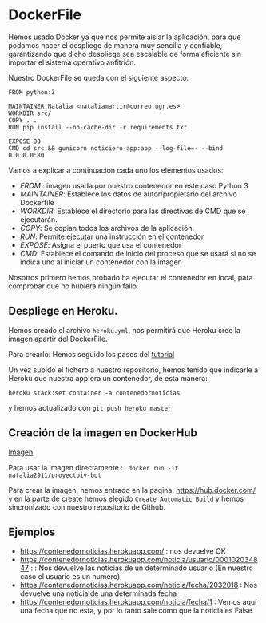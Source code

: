 # DockerFile
Hemos usado Docker ya que nos permite aislar la aplicación, para que podamos hacer el despliege de manera muy sencilla y confiable, garantizando que dicho despliege sea escalable de forma eficiente sin importar el sistema operativo anfitrión.

Nuestro DockerFile se queda con el siguiente aspecto:

	FROM python:3

	MAINTAINER Natalia <nataliamartir@correo.ugr.es>
	WORKDIR src/
	COPY . .
	RUN pip install --no-cache-dir -r requirements.txt

	EXPOSE 80
	CMD cd src && gunicorn noticiero-app:app --log-file=- --bind 0.0.0.0:80

  Vamos a explicar a continuación cada uno los elementos usados:
   - *FROM* : imagen usada por nuestro contenedor en este caso Python 3
  - *MAINTAINER*: Establece los datos de autor/propietario del archivo Dockerfile
  - *WORKDIR*: Establece el directorio para las directivas de CMD que se ejecutarán.
  - *COPY*: Se copian todos los archivos de la aplicación.
  - *RUN*: Permite ejecutar una instrucción en el contenedor
  - *EXPOSE*: Asigna el puerto que usa el contenedor
  - *CMD*: Establece el comando de inicio del proceso que se usará si no se indica uno al iniciar un contenedor con la imagen

Nosotros primero hemos probado ha ejecutar el contenedor en local, para comprobar que no hubiera ningún fallo.

 ## Despliege en Heroku.
Hemos creado el archivo `heroku.yml`, nos permitirá que Heroku cree la imagen apartir del DockerFile.

Para crearlo:
Hemos seguido los pasos del [tutorial](https://devcenter.heroku.com/articles/build-docker-images-heroku-yml)

Un vez subido el fichero a nuestro repositorio, hemos tenido que indicarle a Heroku que nuestra app era un contenedor, de esta manera:

`heroku stack:set container -a contenedornoticias`

y hemos actualizado con `git push heroku master`


 ## Creación de la imagen en DockerHub

[Imagen](https://hub.docker.com/r/natalia2911/proyectoiv-bot/)

Para usar la imagen directamente :
` docker run -it natalia2911/proyectoiv-bot`


Para crear la imagen, hemos entrado en la pagina: https://hub.docker.com/ y en la parte de create hemos elegido `Create Automatic Build` y hemos sincronizado con nuestro repositorio de Github.


 ## Ejemplos
 -	https://contenedornoticias.herokuapp.com/ : nos devuelve OK
 -	https://contenedornoticias.herokuapp.com/noticia/usuario/000102034847 : : Nos devuelve las noticias de un determinado usuario (En nuestro caso el usuario es un numero)
 -	https://contenedornoticias.herokuapp.com/noticia/fecha/2032018 : Nos devuelve una noticia de una determinada fecha
- https://contenedornoticias.herokuapp.com/noticia/fecha/1 : Vemos aquí una fecha que no esta, y por lo tanto sale como que la noticia es False
